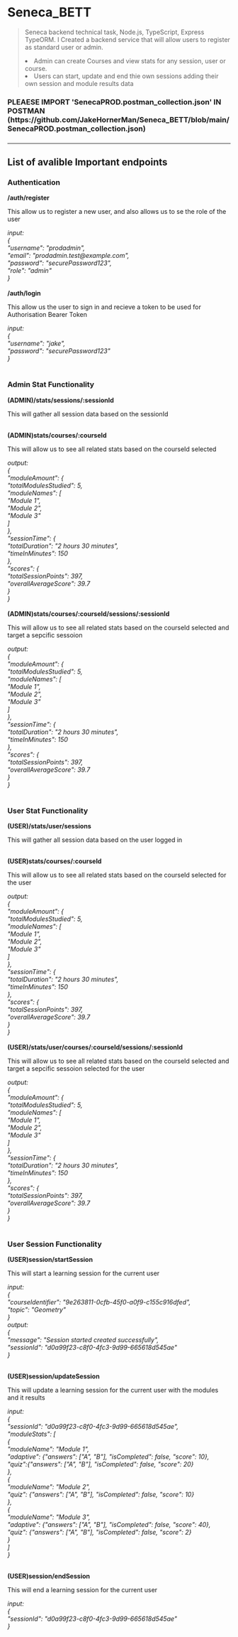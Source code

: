 # Seneca_BETT
>Seneca backend technical task, Node.js, TypeScript, Express TypeORM. 
>I Created a backend service that will allow users to register as standard user or admin. 
><li>Admin can create Courses and view stats for any session, user or course. </li>
><li>Users can  start, update and end thie own sessions adding their own session and module results data</li>

<h3>PLEAESE IMPORT 'SenecaPROD.postman_collection.json' IN POSTMAN (https://github.com/JakeHornerMan/Seneca_BETT/blob/main/SenecaPROD.postman_collection.json)<h3>
<hr>

## List of avalible Important endpoints
### Authentication
<b>/auth/register</b><br/>
<p>This allow us to register a new user, and also allows us to se the role of the user</p>
<i>input: <br/>
{<br/>
  "username": "prodadmin",<br/>
  "email": "prodadmin.test@example.com",<br/>
  "password": "securePassword123",<br/>
  "role": "admin"<br/>
}<br/>
</i>
<br/>
<b>/auth/login</b><br/>
<p>This allow us the user to sign in and recieve a token to be used for Authorisation Bearer Token</p>
<i>input: <br/>
{<br/>
  "username": "jake",<br/>
  "password": "securePassword123"<br/>
}<br/>
</i>
<br/>

### Admin Stat Functionality

<b>(ADMIN)/stats/sessions/:sessionId</b> <br/>
<p>This will gather all session data based on the sessionId</p>
<br/>
<b>(ADMIN)stats/courses/:courseId</b><br/>
<p>This will allow us to see all related stats based on the courseId selected</p>
<i>output: <br/>
{<br/>
    "moduleAmount": {<br/>
        "totalModulesStudied": 5,<br/>
        "moduleNames": [<br/>
            "Module 1",<br/>
            "Module 2",<br/>
            "Module 3"<br/>
        ]<br/>
    },<br/>
    "sessionTime": {<br/>
        "totalDuration": "2 hours 30 minutes",<br/>
        "timeInMinutes": 150<br/>
    },<br/>
    "scores": {<br/>
        "totalSessionPoints": 397,<br/>
        "overallAverageScore": 39.7<br/>
    }<br/>
}<br/>
</i>
<br/>
<b>(ADMIN)stats/courses/:courseId/sessions/:sessionId</b><br/>
<p>This will allow us to see all related stats based on the courseId selected and target a sepcific sessoion</p>
<i>output: <br/>
{<br/>
    "moduleAmount": {<br/>
        "totalModulesStudied": 5,<br/>
        "moduleNames": [<br/>
            "Module 1",<br/>
            "Module 2",<br/>
            "Module 3"<br/>
        ]<br/>
    },<br/>
    "sessionTime": {<br/>
        "totalDuration": "2 hours 30 minutes",<br/>
        "timeInMinutes": 150<br/>
    },<br/>
    "scores": {<br/>
        "totalSessionPoints": 397,<br/>
        "overallAverageScore": 39.7<br/>
    }<br/>
}<br/>
</i>
<br/>

### User Stat Functionality

<b>(USER)/stats/user/sessions</b> <br/>
<p>This will gather all session data based on the user logged in</p>
<br/>
<b>(USER)stats/courses/:courseId</b><br/>
<p>This will allow us to see all related stats based on the courseId selected for the user</p>
<i>output: <br/>
{<br/>
    "moduleAmount": {<br/>
        "totalModulesStudied": 5,<br/>
        "moduleNames": [<br/>
            "Module 1",<br/>
            "Module 2",<br/>
            "Module 3"<br/>
        ]<br/>
    },<br/>
    "sessionTime": {<br/>
        "totalDuration": "2 hours 30 minutes",<br/>
        "timeInMinutes": 150<br/>
    },<br/>
    "scores": {<br/>
        "totalSessionPoints": 397,<br/>
        "overallAverageScore": 39.7<br/>
    }<br/>
}<br/>
</i>
<br/>
<b>(USER)/stats/user/courses/:courseId/sessions/:sessionId</b><br/>
<p>This will allow us to see all related stats based on the courseId selected and target a sepcific sessoion selected for the user</p>
<i>output: <br/>
{<br/>
    "moduleAmount": {<br/>
        "totalModulesStudied": 5,<br/>
        "moduleNames": [<br/>
            "Module 1",<br/>
            "Module 2",<br/>
            "Module 3"<br/>
        ]<br/>
    },<br/>
    "sessionTime": {<br/>
        "totalDuration": "2 hours 30 minutes",<br/>
        "timeInMinutes": 150<br/>
    },<br/>
    "scores": {<br/>
        "totalSessionPoints": 397,<br/>
        "overallAverageScore": 39.7<br/>
    }<br/>
}<br/>
</i>
<br/>

### User Session Functionality

<b>(USER)session/startSession</b><br/>
<p>This will start a learning session for the current user</p>
<i>input: <br/>
{<br/>
    "courseIdentifier": "9e263811-0cfb-45f0-a0f9-c155c916dfed",<br/>
    "topic": "Geometry"<br/>
}<br/>
output: <br/>
{<br/>
    "message": "Session started created successfully",<br/>
    "sessionId": "d0a99f23-c8f0-4fc3-9d99-665618d545ae"<br/>
}<br/>
</i>
<br/>

<b>(USER)session/updateSession</b><br/>
<p>This will update a learning session for the current user with the modules and it results</p>
<i>input: <br/>
{<br/>
  "sessionId": "d0a99f23-c8f0-4fc3-9d99-665618d545ae",<br/>
  "moduleStats": [<br/>
    {<br/>
      "moduleName": "Module 1",<br/>
      "adaptive": {"answers": ["A", "B"], "isCompleted": false, "score": 10},<br/>
      "quiz":{"answers": ["A", "B"], "isCompleted": false, "score": 20}<br/>
    },<br/>
    {<br/>
      "moduleName": "Module 2",<br/>
      "quiz": {"answers": ["A", "B"], "isCompleted": false, "score": 10}<br/>
    },<br/>
    {<br/>
      "moduleName": "Module 3",<br/>
      "adaptive": {"answers": ["A", "B"], "isCompleted": false, "score": 40},<br/>
      "quiz": {"answers": ["A", "B"], "isCompleted": false, "score": 2}<br/>
    }<br/>
  ]<br/>
}<br/>
</i>
<br/>

<b>(USER)session/endSession</b><br/>
<p>This will end a learning session for the current user</p>
<i>input: <br/>
{<br/>
  "sessionId": "d0a99f23-c8f0-4fc3-9d99-665618d545ae"<br/>
}<br/>
</i>
<br/>